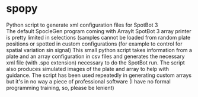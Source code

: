 # spopy
Python script to generate xml configuration files for SpotBot 3  
The default SpocleGen program coming with ArrayIt SpotBot 3 array printer is pretty limited in selections (samples cannot be loaded from random plate positions or spotted in custom configurations (for example to control for spatial variation sin signal)
This small python script takes information from a plate and an array configuration in csv files and generates the necessary xml file (with .spo extension) necessary to do the SpotBot run. The script also produces simulated images of the plate and array to help with guidance.
The script has been used repeatedly in generating custom arrays but it's in no way a piece of professional software (I have no formal programming training, so, please be lenient)
